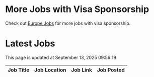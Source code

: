 # More Jobs with Visa Sponsorship

Check out [Europe Jobs](https://github.com/sureshparimi/europejobs#latest-jobs) for more jobs with visa sponsorship.

# Latest Jobs

This page is updated at September 13, 2025 09:56:19

| Job Title | Job Location | Job Link | Job Posted |
| --- | --- | --- | --- |
